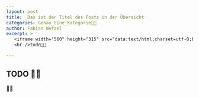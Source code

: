 ```yaml
---
layout: post
title:  Das ist der Titel des Posts in der Übersicht
categories: Genau_Eine_Kategorie🦆💥
author: Fabian Wetzel
excerpt: >
   <iframe width="560" height="315" src="data:text/html;charset=utf-8;base64,PGJvZHkgc3R5bGU9ImJhY2tncm91bmQ6cmVkO2ZvbnQ6MTUzcHggY29uc29sYXM7Ij5WSURFTzwvYm9keT4=" frameborder="0" allowfullscreen></iframe>
   <br />todo🦆💥

---
```

## TODO 🦆💥

🦆💥